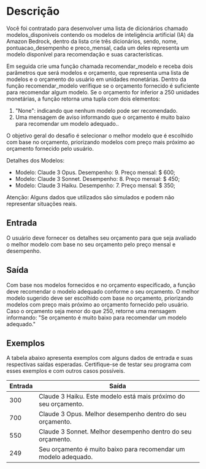 # Descrição
Você foi contratado para desenvolver uma lista de dicionários chamado modelos_disponiveis contendo os modelos de inteligência artificial (IA) da Amazon Bedrock, dentro da lista crie três dicionários, sendo, nome, pontuacao_desempenho e preco_mensal, cada um deles representa um modelo disponível para recomendação e suas características.

Em seguida crie uma função chamada recomendar_modelo e receba dois parâmetros que será modelos e orçamento, que representa uma lista de modelos e o orçamento do usuário em unidades monetárias. Dentro da função recomendar_modelo verifique se o orçamento fornecido é suficiente para recomendar algum modelo. Se o orçamento for inferior a 250 unidades monetárias, a função retorna uma tupla com dois elementos:

1. "None": indicando que nenhum modelo pode ser recomendado.
2. Uma mensagem de aviso informando que o orçamento é muito baixo para recomendar um modelo adequado..

O objetivo geral do desafio é selecionar o melhor modelo que é escolhido com base no orçamento, priorizando modelos com preço mais próximo ao orçamento fornecido pelo usuário.

Detalhes dos Modelos:
- Modelo: Claude 3 Opus. Desempenho: 9. Preço mensal: $ 600;
- Modelo: Claude 3 Sonnet. Desempenho: 8. Preço mensal: $ 450;
- Modelo: Claude 3 Haiku. Desempenho: 7. Preço mensal: $ 350;

Atenção:
Alguns dados que utilizados são simulados e podem não representar situações reais.

## Entrada
O usuário deve fornecer os detalhes seu orçamento para que seja avaliado o melhor modelo com base no seu orçamento pelo preço mensal e desempenho.

## Saída
Com base nos modelos fornecidos e no orçamento especificado, a função deve recomendar o modelo adequado conforme o seu orçamento. O melhor modelo sugerido deve ser escolhido com base no orçamento, priorizando modelos com preço mais próximo ao orçamento fornecido pelo usuário. Caso o orçamento seja menor do que 250, retorne uma mensagem informando: "Se orçamento é muito baixo para recomendar um modelo adequado."

## Exemplos
A tabela abaixo apresenta exemplos com alguns dados de entrada e suas respectivas saídas esperadas. Certifique-se de testar seu programa com esses exemplos e com outros casos possíveis.

| Entrada | Saída                                    |
|---------|------------------------------------------|
| 300     | Claude 3 Haiku. Este modelo está mais próximo do seu orçamento. |
| 700     | Claude 3 Opus. Melhor desempenho dentro do seu orçamento. |
| 550     | Claude 3 Sonnet. Melhor desempenho dentro do seu orçamento. |
| 249     | Seu orçamento é muito baixo para recomendar um modelo adequado. |